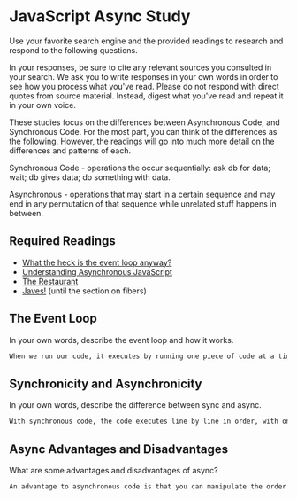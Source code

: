 # JavaScript Async Study

Use your favorite search engine and the provided readings to research and
respond to the following questions.

In your responses, be sure to cite any relevant sources you consulted in your
search. We ask you to write responses in your own words in order to see how you
process what you've read. Please do not respond with direct quotes from source
material. Instead, digest what you've read and repeat it in your own voice.

These studies focus on the differences between Asynchronous Code, and
Synchronous Code. For the most part, you can think of the differences as the
following. However, the readings will go into much more detail on the
differences and patterns of each.

Synchronous Code - operations the occur sequentially: ask db for data; wait; db gives data; do something with data.

Asynchronous - operations that may start in a certain sequence and may end in any permutation of that sequence while unrelated stuff happens in between.

## Required Readings

-   [What the heck is the event loop anyway?](https://www.youtube.com/watch?v=8aGhZQkoFbQ)
-   [Understanding Asynchronous JavaScript](https://www.youtube.com/watch?v=vMfg0xGjcOI)
-   [The Restaurant](https://www.codeschool.com/blog/2014/10/30/understanding-node-js/)
-   [Javes!](https://www.discovermeteor.com/blog/understanding-sync-async-javascript-node/) (until the section on fibers)

## The Event Loop

In your own words, describe the event loop and how it works.

```md
When we run our code, it executes by running one piece of code at a time through the stack. However, if there is any sort of delay put onto a piece of code, this causes it to be pushed to the web API and then eventually to the queue. Once the stack is done executing the code within the stack, the event handler will then pull whatever piece of code is left waiting in the queue and execute it at this point.
```

## Synchronicity and Asynchronicity

In your own words, describe the difference between sync and async.

```md
With synchronous code, the code executes line by line in order, with only one thing happening at a time. With asynchronous code, code may execute out of order or concurrently in separate threads.
```

## Async Advantages and Disadvantages

What are some advantages and disadvantages of async?

```md
An advantage to asynchronous code is that you can manipulate the order in which your code executes with the queue and event loop. It also allows multiple things to execute independently which can speed up the running of your code. I imagine a disadvantage would be that it can sometimes be difficult to keep track of the order in which code is executing and make sure things happen when they should be.
```
